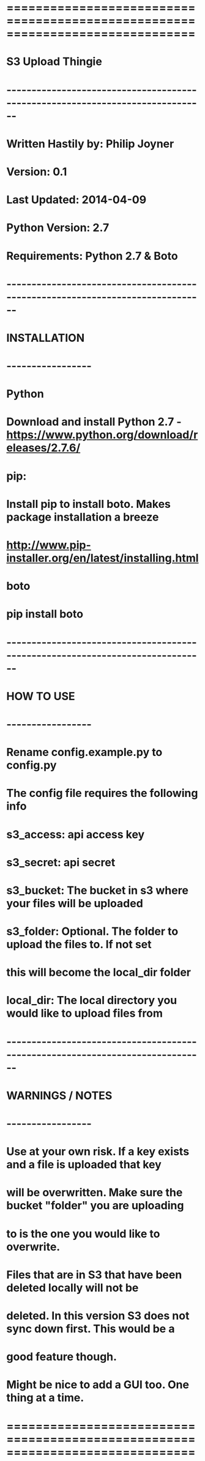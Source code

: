 # ==============================================================================
# S3 Upload Thingie
# ------------------------------------------------------------------------------
# Written Hastily by:	Philip Joyner
# Version:				0.1
# Last Updated:			2014-04-09
# Python Version:		2.7
# Requirements:			Python 2.7 & Boto
#
# ------------------------------------------------------------------------------
#
# INSTALLATION
#
# -----------------
#
# Python
# Download and install Python 2.7 - https://www.python.org/download/releases/2.7.6/
#
# pip:
# Install pip to install boto. Makes package installation a breeze
# http://www.pip-installer.org/en/latest/installing.html
#
# boto
# pip install boto
#
# ------------------------------------------------------------------------------
#
# HOW TO USE
# 
# -----------------
#
# Rename config.example.py to config.py
# The config file requires the following info
# 
# s3_access: api access key
#
# s3_secret: api secret
#
# s3_bucket: The bucket in s3 where your files will be uploaded
#
# s3_folder: Optional. The folder to upload the files to. If not set
#			 this will become the local_dir folder
#
# local_dir: The local directory you would like to upload files from
#
# ------------------------------------------------------------------------------
#
# WARNINGS / NOTES
# 
# -----------------
#
# Use at your own risk. If a key exists and a file is uploaded that key
# will be overwritten. Make sure the bucket "folder" you are uploading
# to is the one you would like to overwrite.
#
# Files that are in S3 that have been deleted locally will not be
# deleted. In this version S3 does not sync down first. This would be a
# good feature though.
#
# Might be nice to add a GUI too. One thing at a time.
#
# ==============================================================================